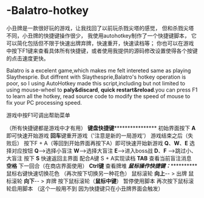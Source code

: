 # -Balatro-hotkey
小丑牌是一款很好玩的游戏，让我找回了以前玩杀戮尖塔的感觉，
但和杀戮尖塔不同，小丑牌的快捷键操作很少，
我使用autohotkey制作了一个快捷键脚本，
它可以简化包括但不限于快速出牌弃牌，快速重开，快速读档等；
你也可以在游戏中按下F1键来查看具体所有快捷键，或者使用我提供的源码修改设置使得各个按键的点击速度更快。 

Balatro is a excelent game,which makes me felt intereted same as playing Slaythesprie.
But diffrent with Slaythesprie,Balatro's hotkey operation is poor,
so I using AutoHotkey made this script,including but not limited to using mouse-wheel to **paly&discard**,
**quick restart&reload**.you can press F1 to learn all the hotkey, read source code to modify the speed of mouse 
to fix your PC processing speed.

游戏中按F1可调出帮助菜单

（所有快捷键都是游戏中才有用）
**********************键盘快捷键**************************************
初始界面按下 **A** 即可快速开始游戏 
**回车**键重开游戏（'注意是新的一局游戏'）
游戏结束之后（失败后） 按下F + A（等回到开始界面再按下A）即可快速开始新游戏
**Q**、**W**、**E** 选择对应按钮 
**Q**-->选择小盲注 **W**-->选择大盲注 **E**-->进入boss战
**D**、**F** -->跳过小、大盲注
按下 **S** 快速返回主界面 配合A键 S + A实现读档
**TAB** 查看当前盲注消息
**空格**  下一回合（在商店界面使用）
**Ctrl键** 查看牌堆
***********************鼠标操作快捷键：*********************************
鼠标右键快速切换花色 （再次按下切换另一种花色）
鼠标滚轮 **向上**-- > 出牌
鼠标滚轮 **向下**-- > 弃牌
按下鼠标滚轮（**鼠标中键**） 暂停使用脚本 再次按下鼠标滚轮启用脚本
（这个一般用不到 因为快捷键只在小丑牌界面会触发）

